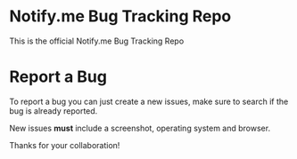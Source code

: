 # Notify.me Bug Tracking Repo
This is the official Notify.me Bug Tracking Repo 

# Report a Bug
To report a bug you can just create a new issues, make sure to search if the bug is already reported.

New issues **must** include a screenshot, operating system and browser.

Thanks for your collaboration!
